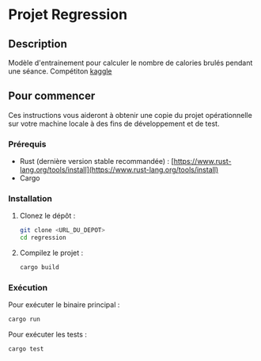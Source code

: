 # Projet Regression

## Description

Modèle d'entrainement pour calculer le nombre de calories brulés pendant une séance.
Compétiton [kaggle](https://www.kaggle.com/competitions/playground-series-s5e5/overview)

## Pour commencer

Ces instructions vous aideront à obtenir une copie du projet opérationnelle sur votre machine locale à des fins de développement et de test.

### Prérequis


* Rust (dernière version stable recommandée) : [https://www.rust-lang.org/tools/install](https://www.rust-lang.org/tools/install)
* Cargo

### Installation

1. Clonez le dépôt :
   ```bash
   git clone <URL_DU_DEPOT>
   cd regression
   ```
2. Compilez le projet :
   ```bash
   cargo build
   ```

### Exécution

Pour exécuter le binaire principal :

```bash
cargo run
```

Pour exécuter les tests :

```bash
cargo test
```
